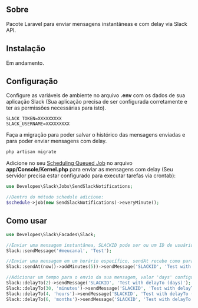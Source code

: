 ## Sobre

Pacote Laravel para enviar mensagens instantâneas e com delay via Slack API.

## Instalação

Em andamento.

## Configuração

Configure as variáveis de ambiente no arquivo **.env** com os dados de sua aplicação Slack (Sua aplicação precisa de ser configurada corretamente e ter as permissões necessárias para isto).

```
SLACK_TOKEN=XXXXXXXXX
SLACK_USERNAME=XXXXXXXXX
```

Faça a migração para poder salvar o histórico das mensagens enviadas e para poder enviar mensagens com delay.

```bash
php artisan migrate
```

Adicione no seu [Scheduling Queued Job](https://laravel.com/docs/master/scheduling#scheduling-queued-jobs) no arquivo **app/Console/Kernel.php** para enviar as mensagens com delay (Seu servidor precisa estar configurado para executar tarefas via crontab):

```php
use Developes\Slack\Jobs\SendSlackNotifications;

//Dentro do método schedule adicione:
$schedule->job(new SendSlackNotifications)->everyMinute();
```

## Como usar

```php
use Developes\Slack\Facades\Slack;

//Enviar uma mensagem instantânea, SLACKID pode ser ou um ID de usuário como um canal (não esqueça de adicionar o seu aplicativo ao canal específico)
Slack::sendMessage('#meucanal', 'Test');

//Enviar uma mensagem em um horário específico, sendAt recebe como parametro um objeto Carbon
Slack::sendAt(now()->addMinutes(5))->sendMessage('SLACKID', 'Test with sendAt');

//Adicionar um tempo para o envio da sua mensagem, valor 'days' configurado por padrão
Slack::delayTo(2)->sendMessage('SLACKID', 'Test with delayTo (days)');
Slack::delayTo(30, 'minutes')->sendMessage('SLACKID', 'Test with delayTo (minutes)');
Slack::delayTo(4, 'hours')->sendMessage('SLACKID', 'Test with delayTo (hours)');
Slack::delayTo(6, 'months')->sendMessage('SLACKID', 'Test with delayTo (months)');
```


